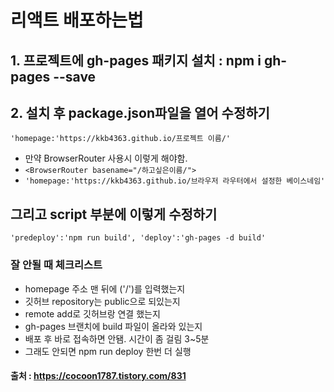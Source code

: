 # 리액트 배포하는법
## 1. 프로젝트에 gh-pages 패키지 설치 : npm i gh-pages --save

## 2. 설치 후 package.json파일을 열어 수정하기
```'homepage:'https://kkb4363.github.io/프로젝트 이름/' ```
- 만약 BrowserRouter 사용시 이렇게 해야함.
- ``` <BrowserRouter basename="/하고싶은이름/"> ```
- ```'homepage:'https://kkb4363.github.io/브라우저 라우터에서 설정한 베이스네임' ```

## 그리고 script 부분에 이렇게 수정하기
``` 'predeploy':'npm run build', 'deploy':'gh-pages -d build' ```

### 잘 안될 때 체크리스트 
- homepage 주소 맨 뒤에 ('/')를 입력했는지
- 깃허브 repository는 public으로 되있는지
- remote add로 깃허브랑 연결 했는지
- gh-pages 브랜치에 build 파일이 올라와 있는지
- 배포 후 바로 접속하면 안됌. 시간이 좀 걸림 3~5분
- 그래도 안되면 npm run deploy 한번 더 실행

#### 출처 : https://cocoon1787.tistory.com/831
